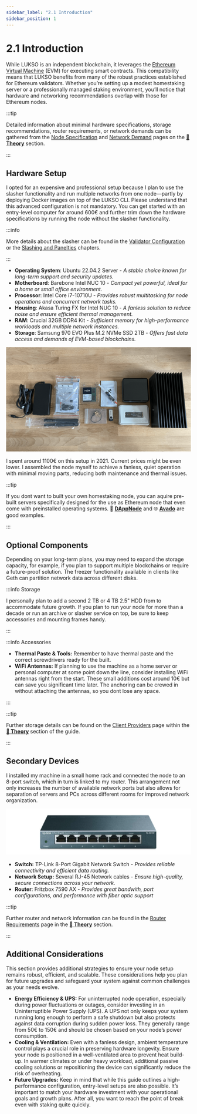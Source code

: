 ```yaml
---
sidebar_label: "2.1 Introduction"
sidebar_position: 1
---
```


# 2.1 Introduction

While LUKSO is an independent blockchain, it leverages the [Ethereum Virtual Machine](https://ethereum.org/de/developers/docs/evm/) (EVM) for executing smart contracts. This compatibility means that LUKSO benefits from many of the robust practices established for Ethereum validators. Whether you’re setting up a modest homestaking server or a professionally managed staking environment, you’ll notice that hardware and networking recommendations overlap with those for Ethereum nodes.

:::tip

Detailed information about minimal hardware specifications, storage recommendations, router requirements, or network demands can be gathered from the [Node Specification](/docs/theory/preparations/node-specification.md) and [Network Demand](/docs/theory/preparations/network-demand.md) pages on the [🧠 **Theory**](/docs/theory/preparations/node-specification.md) section.

:::

## Hardware Setup

I opted for an expensive and professional setup because I plan to use the slasher functionality and run multiple networks from one node—partly by deploying Docker images on top of the LUKSO CLI. Please understand that this advanced configuration is not mandatory. You can get started with an entry-level computer for around 600€ and further trim down the hardware specifications by running the node without the slasher functionality.

:::info

More details about the slasher can be found in the [Validator Configuration](/docs/guides/client-setup/validator-configuration.md) or the [Slashing and Panelties](/docs/theory/blockchain-knowledge/slashing-and-panelties.md) chapters.

:::

- **Operating System**: Ubuntu 22.04.2 Server - _A stable choice known for long-term support and security updates._
- **Motherboard**: Barebone Intel NUC 10 - _Compact yet powerful, ideal for a home or small office environment._
- **Processor**: Intel Core i7-10710U - _Provides robust multitasking for node operations and concurrent network tasks._
- **Housing**: Akasa Turing FX for Intel NUC 10 - _A fanless solution to reduce noise and ensure efficient thermal management._
- **RAM**: Crucial 32GB DDR4 Kit - _Sufficient memory for high-performance workloads and multiple network instances._
- **Storage**: Samsung 970 EVO Plus M.2 NVMe SSD 2TB - _Offers fast data access and demands of EVM-based blockchains._

![Node Parts](/img/guides/hardware-setup/build_01.png)

I spent around 1100€ on this setup in 2021. Current prices might be even lower. I assembled the node myself to achieve a fanless, quiet operation with minimal moving parts, reducing both maintenance and thermal issues.

:::tip

If you dont want to built your own homestaking node, you can aquire pre-built servers specifically designed for the use as Ethereum node that even come with preinstalled operating systems. 🎨 [**DAppNode**](https://dappnode.com/) and 🌐 [**Avado**](https://ava.do/) are good examples.

:::

## Optional Components

Depending on your long-term plans, you may need to expand the storage capacity, for example, if you plan to support multiple blockchains or require a future-proof solution. The freezer functionality available in clients like Geth can partition network data across different disks.

:::info Storage

I personally plan to add a second 2 TB or 4 TB 2.5" HDD from to accommodate future growth. If you plan to run your node for more than a decade or run an archive or slasher service on top, be sure to keep accessories and mounting frames handy.

:::

:::info Accessories

- **Thermal Paste & Tools:** Remember to have thermal paste and the correct screwdrivers ready for the built.
- **WiFi Antennas:** If planning to use the machine as a home server or personal computer at some point down the line, consider installing WiFi antennas right from the start. These small additions cost around 10€ but can save you significant time later. The anchoring can be crewed in without attaching the antennas, so you dont lose any space.

:::

:::tip

Further storage details can be found on the [Client Providers](/docs/theory/blockchain-knowledge/client-providers.md) page within the [**🧠 Theory**](/docs/theory/preparations/node-specification.md) section of the guide.

:::

## Secondary Devices

I installed my machine in a small home rack and connected the node to an 8-port switch, which in turn is linked to my router. This arrangement not only increases the number of available network ports but also allows for separation of servers and PCs across different rooms for improved network organization.

![Hardware Switch](/img/guides/hardware-setup/hardware-switch.png)

- **Switch:** TP-Link 8-Port Gigabit Network Switch - _Provides reliable connectivity and efficient data routing._
- **Network Setup:** Several RJ-45 Network cables - _Ensure high-quality, secure connections across your network._
- **Router**: Fritzbox 7590 AX - _Provides great bandwith, port configurations, and performance with fiber optic support_

:::tip

Further router and network information can be found in the [Router Requirements](/docs/theory/preparations/router-requirements.md) page in the [**🧠 Theory**](/docs/theory/preparations/node-specification.md) section.

:::

## Additional Considerations

This section provides additional strategies to ensure your node setup remains robust, efficient, and scalable. These considerations help you plan for future upgrades and safeguard your system against common challenges as your needs evolve.

- **Energy Efficiency & UPS:** For uninterrupted node operation, especially during power fluctuations or outages, consider investing in an Uninterruptible Power Supply (UPS). A UPS not only keeps your system running long enough to perform a safe shutdown but also protects against data corruption during sudden power loss. They generally range from 50€ to 150€ and should be chosen based on your node’s power consumption.
- **Cooling & Ventilation:** Even with a fanless design, ambient temperature control plays a crucial role in preserving hardware longevity. Ensure your node is positioned in a well-ventilated area to prevent heat build-up. In warmer climates or under heavy workload, additional passive cooling solutions or repositioning the device can significantly reduce the risk of overheating.
- **Future Upgrades:** Keep in mind that while this guide outlines a high-performance configuration, entry-level setups are also possible. It’s important to match your hardware investment with your operational goals and growth plans. After all, you want to reach the point of break even with staking quite quickly.
